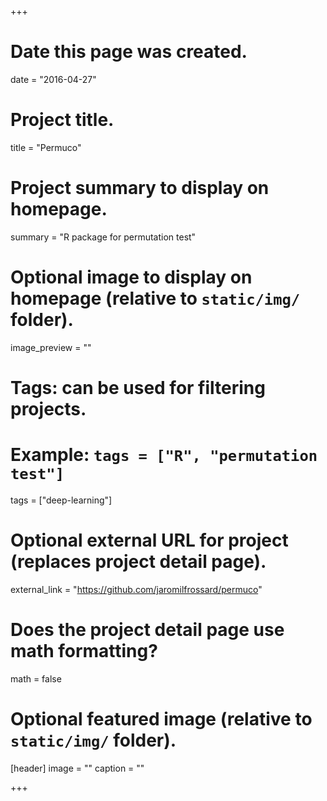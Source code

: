 +++
# Date this page was created.
date = "2016-04-27"

# Project title.
title = "Permuco"

# Project summary to display on homepage.
summary = "R package for permutation test"

# Optional image to display on homepage (relative to `static/img/` folder).
image_preview = ""

# Tags: can be used for filtering projects.
# Example: `tags = ["R", "permutation test"]`
tags = ["deep-learning"]

# Optional external URL for project (replaces project detail page).
external_link = "https://github.com/jaromilfrossard/permuco"

# Does the project detail page use math formatting?
math = false

# Optional featured image (relative to `static/img/` folder).
[header]
image = ""
caption = ""

+++


